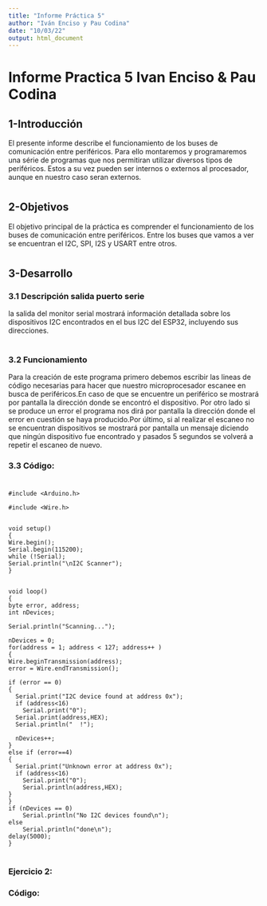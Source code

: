```yaml
---
title: "Informe Práctica 5"
author: "Iván Enciso y Pau Codina"
date: "10/03/22"
output: html_document
---
```



# Informe Practica 5 Ivan Enciso & Pau Codina


## 1-Introducción


El presente informe describe el funcionamiento de los buses de comunicación entre periféricos. Para ello montaremos y programaremos una série de programas que nos permitiran utilizar diversos tipos de periféricos. Estos a su vez pueden ser internos o externos al procesador, aunque en nuestro caso seran externos.

#

## 2-Objetivos


El objetivo principal de la práctica es comprender el funcionamiento de los buses de comunicación entre periféricos. Entre los buses que vamos a ver se encuentran el I2C, SPI, I2S y USART entre otros.

#

## 3-Desarrollo

### 3.1 Descripción salida puerto serie

la salida del monitor serial mostrará información detallada sobre los dispositivos I2C encontrados en el bus I2C del ESP32, incluyendo sus direcciones.

#
### 3.2 Funcionamiento

Para la creación de este programa primero debemos escribir las lineas de código necesarias para hacer que nuestro microprocesador escanee en busca de periféricos.En caso de que se encuentre un periférico se mostrará por pantalla la dirección donde se encontró el dispositivo. Por otro lado si se produce un error el programa nos dirá por pantalla la dirección donde el error en cuestión se haya producido.Por último, si al realizar el escaneo no se encuentran dispositivos se mostrará por pantalla un mensaje diciendo que ningún dispositivo fue encontrado y pasados 5 segundos se volverá a repetir el escaneo de nuevo.

### 3.3 Código:
#

    #include <Arduino.h>

    #include <Wire.h>


    void setup()
    {
    Wire.begin();
    Serial.begin(115200);
    while (!Serial);         
    Serial.println("\nI2C Scanner");
    }
 
 
    void loop()
    {
    byte error, address;
    int nDevices;
 
    Serial.println("Scanning...");
 
    nDevices = 0;
    for(address = 1; address < 127; address++ )
    {
    Wire.beginTransmission(address);
    error = Wire.endTransmission();
 
    if (error == 0)
    {
      Serial.print("I2C device found at address 0x");
      if (address<16)
        Serial.print("0");
      Serial.print(address,HEX);
      Serial.println("  !");
 
      nDevices++;
    }
    else if (error==4)
    {
      Serial.print("Unknown error at address 0x");
      if (address<16)
        Serial.print("0");
        Serial.println(address,HEX);
    }    
    }
    if (nDevices == 0)
        Serial.println("No I2C devices found\n");
    else
        Serial.println("done\n");
    delay(5000);          
    }

#

### Ejercicio 2:

### Código:

#
   
#


